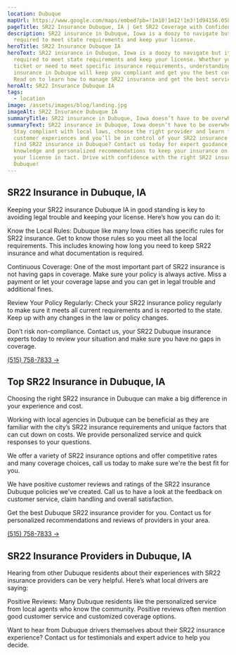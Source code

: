 ```yaml
---
location: Dubuque
mapUrl: https://www.google.com/maps/embed?pb=!1m18!1m12!1m3!1d94156.0588461476!2d-90.81250225493916!3d42.48354056524631!2m3!1f0!2f0!3f0!3m2!1i1024!2i768!4f13.1!3m3!1m2!1s0x87e32b84c08a86d3%3A0xb4be1ec626a37147!2sDubuque%2C%20IA%2C%20USA!5e0!3m2!1sen!2sca!4v1725750046284!5m2!1sen!2sca
pageTitle: SR22 Insurance Dubuque, IA | Get SR22 Coverage with Confidence
description: SR22 insurance in Dubuque, Iowa is a doozy to navigate but it’s
  required to meet state requirements and keep your license.
heroTitle: SR22 Insurance Dubuque IA
heroText: SR22 insurance in Dubuque, Iowa is a doozy to navigate but it’s
  required to meet state requirements and keep your license. Whether you got a
  ticket or need to meet specific insurance requirements, understanding SR22
  insurance in Dubuque will keep you compliant and get you the best coverage.
  Read on to learn how to manage SR22 insurance and get the best service.
heroAlt: SR22 Insurance Dubuque IA
tags:
  - location
image: /assets/images/blog/landing.jpg
imageAlt: SR22 Insurance Dubuque IA
summaryTitle: SR22 insurance in Dubuque, Iowa doesn’t have to be overwhelming
summaryText: SR22 insurance in Dubuque, Iowa doesn’t have to be overwhelming.
  Stay compliant with local laws, choose the right provider and learn from
  customer experiences and you’ll be in control of your SR22 insurance. Ready to
  find SR22 insurance in Dubuque? Contact us today for expert guidance, local
  knowledge and personalized recommendations to keep your insurance on track and
  your license in tact. Drive with confidence with the right SR22 insurance in
  Dubuque!
---
```

## SR22 Insurance in Dubuque, IA

Keeping your SR22 insurance Dubuque IA in good standing is key to avoiding legal trouble and keeping your license. Here’s how you can do it:

Know the Local Rules: Dubuque like many Iowa cities has specific rules for SR22 insurance. Get to know those rules so you meet all the local requirements. This includes knowing how long you need to keep SR22 insurance and what documentation is required.

Continuous Coverage: One of the most important part of SR22 insurance is not having gaps in coverage. Make sure your policy is always active. Miss a payment or let your coverage lapse and you can get in legal trouble and additional fines.

Review Your Policy Regularly: Check your SR22 insurance policy regularly to make sure it meets all current requirements and is reported to the state. Keep up with any changes in the law or policy changes.

Don’t risk non-compliance. Contact us, your SR22 Dubuque insurance experts today to review your situation and make sure you have no gaps in coverage.

[(515) 758-7833 &#8594;](tel:5157587833)

## Top SR22 Insurance in Dubuque, IA

Choosing the right SR22 insurance in Dubuque can make a big difference in your experience and cost.

Working with local agencies in Dubuque can be beneficial as they are familiar with the city’s SR22 insurance requirements and unique factors that can cut down on costs. We provide personalized service and quick responses to your questions.

We offer a variety of SR22 insurance options and offer competitive rates and many coverage choices, call us today to make sure we're the best fit for you.

We have positive customer reviews and ratings of the SR22 insurance Dubuque policies we've created. Call us to have a look at the feedback on customer service, claim handling and overall satisfaction.

Get the best Dubuque SR22 insurance provider for you. Contact us for personalized recommendations and reviews of providers in your area.

[(515) 758-7833 &#8594;](tel:5157587833)

## SR22 Insurance Providers in Dubuque, IA

Hearing from other Dubuque residents about their experiences with SR22 insurance providers can be very helpful. Here’s what local drivers are saying:

Positive Reviews: Many Dubuque residents like the personalized service from local agents who know the community. Positive reviews often mention good customer service and customized coverage options.

Want to hear from Dubuque drivers themselves about their SR22 insurance experience? Contact us for testimonials and expert advice to help you decide.
